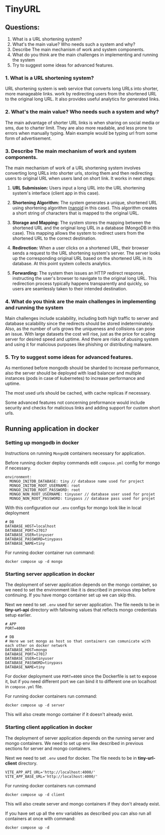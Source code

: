# TinyURL
## Questions: 
1. What is a URL shortening system?
2. What's the main value? Who needs such a system and why?
3. Describe The main mechanism of work and system components.
4. What do you think are the main challenges in implementing and running the
   system
5. Try to suggest some ideas for advanced features.

### 1. What is a URL shortening system?
URL shortening system is web service that converts long URLs into shorter, more manageable links.
work by redirecting users from the shortened URL to the original long URL. It also provides useful 
analytics for generated links.

### 2. What's the main value? Who needs such a system and why?
The main advantage of shorter URL links is when sharing on social media or sms, due to charter limit.
They are also more readable, and less prone to errors when manually typing. 
Main example would be typing url from some form of advertisement.

### 3. Describe The main mechanism of work and system components.
The main mechanism of work of a URL shortening system involves converting long URLs
into shorter urls, storing them and then redirecting users to original URL when users land on 
short link. It works in next steps:

1. **URL Submission:** Users input a long URL into the URL shortening system's interface (client app in this case).

2. **Shortening Algorithm:** The system generates a unique, shortened URL using shortening algorithm ([nanoid](https://github.com/ai/nanoid) in this case).
This algorithm creates a short string of characters that is mapped to the original URL.

3. **Storage and Mapping:** The system stores the mapping between the shortened URL and the original 
long URL in a database (MongoDB in this case). This mapping allows the system to redirect users
from the shortened URL to the correct destination.

4. **Redirection:** When a user clicks on a shortened URL, their browser sends a request 
to the URL shortening system's server. The server looks up the corresponding original URL based 
on the shortened URL in its database. At this point system collects analytics.

5. **Forwarding:** The system then issues an HTTP redirect response, instructing the user's browser
to navigate to the original long URL. This redirection process typically happens transparently and quickly, 
so users are seamlessly taken to their intended destination.

### 4. What do you think are the main challenges in implementing and running the system
Main challenges include scalability, including both high traffic to server
and database scalability since the redirects should be stored indeterminately.
Also, as the number of urls grows the uniqueness and collisions can pose an issue.
With large datasets the cost will rise, just as the price for scaling server for desired speed and uptime.
And there are risks of abusing system and using it for malicious purposes like phishing or distributing malware. 

### 5. Try to suggest some ideas for advanced features.
As mentioned before mongodb should be sharded to increase performance, 
also the server should be deployed with load balancer and multiple instances (pods in case of kubernetes) 
to increase performance and uptime. 

The most used urls should be cached, with cache replicas if necessary.

Some advanced features not concerning preformance would include security and checks for malicious links 
and adding support for custom short urls.

## Running application in docker

### Setting up mongodb in docker

Instructions on running `MongoDB`  containers necessary for application.

Before running docker deploy commands edit `compose.yml` config for mongo if necessary.

```
environment:
  MONGO_INITDB_DATABASE: tiny // database name used for project
  MONGO_INITDB_ROOT_USERNAME: root 
  MONGO_INITDB_ROOT_PASSWORD: root
  MONGO_NON_ROOT_USERNAME: tinyuser // database user used for projet
  MONGO_NON_ROOT_PASSWORD: tinypass // database pass used for projet
```

With this configuration our `.env` configs for mongo look like in local deployment

```    
# DB
DATABASE_HOST=localhost
DATABASE_PORT=27017
DATABASE_USER=tinyuser
DATABASE_PASSWORD=tinypass
DATABASE_NAME=tiny
```

For running docker container run command:

```
docker compose up -d mongo
```

### Starting server application in docker

The deployment of server application depends on the mongo container, 
so we need to set the environment like it is described in previous step before continuing. 
If you have mongo container set up we can skip this.

Next we need to set `.env` used for server application. The file needs to be in **tiny-url-api** directory
with fallowing values that reflects mongo credentials setup earlier.

```
# APP
PORT=4000

# DB
# Here we set mongo as host so that containers can comunicate with each other on docker network
DATABASE_HOST=mongo 
DATABASE_PORT=27017
DATABASE_USER=tinyuser
DATABASE_PASSWORD=tinypass
DATABASE_NAME=tiny
```

For docker deployment use `PORT=4000` since the Dockerfile is set to expose it, but if you need different port
we can bind it to different one on localhost in `compose.yml` file.


For running docker containers run command:

```
docker compose up -d server
```

This will also create mongo container if it doesn't already exist. 


### Starting client application in docker

The deployment of server application depends on the running server and mongo containers.
We need to set up env like described in previous sections for server and mongo containers.

Next we need to set `.env` used for docker. The file needs to be in **tiny-url-client** directory.

```
VITE_APP_API_URL='http://localhost:4000/'
VITE_APP_BASE_URL='http://localhost:4000/'
```

For running docker containers run command

```
docker compose up -d client
```

This will also create server and mongo containers if they don't already exist.

If you have set up all the env variables as described you can also run all containers at once with command:
```
docker compose up -d
```